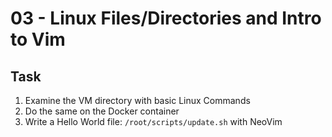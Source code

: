 # 03 - Linux Files/Directories and Intro to Vim

## Task
1. Examine the VM directory with basic Linux Commands
2. Do the same on the Docker container
3. Write a Hello World file: `/root/scripts/update.sh` with NeoVim


